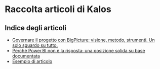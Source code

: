 # Raccolta articoli di Kalos

## Indice degli articoli

- [Governare il progetto con BigPicture: visione, metodo, strumenti. Un solo sguardo su tutto.](articoli/2025-08-02_governare-il-progetto-con-bigpicture.md)
- [Perché Power BI non è la risposta: una posizione solida su base documentata](articoli/2025-08-03_perche-powerbi-non-e-la-risposta.md)
- [Esempio di articolo](articoli/2022-07-20_esempio-articolo.md)
